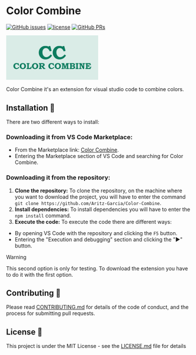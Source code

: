 # Color Combine
<!-- Vs code Marketplace downloads -->
[![GitHub issues](https://img.shields.io/github/issues/Aritz-Garcia/Color-Combine)](https://github.com/Aritz-Garcia/Color-Combine/issues) 
[![license](https://img.shields.io/badge/license-MIT-blue.svg)](LICENSE)
[![GitHub PRs](https://img.shields.io/github/issues-pr/Aritz-Garcia/color-combine
)](https://github.com/Aritz-Garcia/Color-Combine/pulls)

<img src="resources/img/icono.png" alt="icono" style="width: 250px">

Color Combine it's an extension for visual studio code to combine colors.

## Installation 🚀
There are two different ways to install:

### Downloading it from VS Code Marketplace:
- From the Marketplace link: [Color Combine](https://marketplace.visualstudio.com/items?itemName=Aritz-Garciaa.color-combine).
- Entering the Marketplace section of VS Code and searching for Color Combine.

### Downloading it from the repository:

1. **Clone the repository:** To clone the repository, on the machine where you want to download the project, you will have to enter the command `git clone https://github.com/Aritz-Garcia/Color-Combine`.
2. **Install dependencies:** To install dependencies you will have to enter the `npm install` command.
3. **Execute the code:** To execute the code there are different ways:
- By opening VS Code with the repository and clicking the `F5` button.
- Entering the "Execution and debugging" section and clicking the "▶" button.

> [!WARNING]
> This second option is only for testing. To download the extension you have to do it with the first option.

## Contributing 🧩 
Please read [CONTRIBUTING.md](https://github.com/Aritz-Garcia/Color-Combine/tree/main/CONTRIBUTING.md) for details of the code of conduct, and the process for submitting pull requests.

## License 📄
This project is under the MIT License - see the [LICENSE.md](https://github.com/Aritz-Garcia/Color-Combine/tree/main/LICENSE.md) file for details
